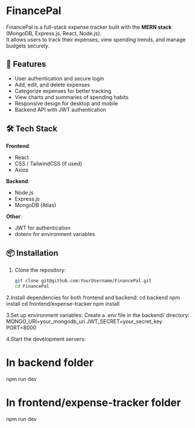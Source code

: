 # FinancePal

FinancePal is a full-stack expense tracker built with the **MERN stack** (MongoDB, Express.js, React, Node.js).  
It allows users to track their expenses, view spending trends, and manage budgets securely.

## 🚀 Features
- User authentication and secure login
- Add, edit, and delete expenses
- Categorize expenses for better tracking
- View charts and summaries of spending habits
- Responsive design for desktop and mobile
- Backend API with JWT authentication

## 🛠 Tech Stack
**Frontend**:
- React
- CSS / TailwindCSS (if used)
- Axios

**Backend**:
- Node.js
- Express.js
- MongoDB (Atlas)

**Other**:
- JWT for authentication
- dotenv for environment variables

## 📦 Installation

1. Clone the repository:
   ```bash
   git clone git@github.com:YourUsername/FinancePal.git
   cd FinancePal
2.Install dependencies for both frontend and backend:
cd backend
npm install
cd frontend/expense-tracker
npm install

3.Set up environment variables:
Create a .env file in the backend/ directory:
MONGO_URI=your_mongodb_uri
JWT_SECRET=your_secret_key
PORT=8000

4.Start the development servers:
# In backend folder
npm run dev

# In frontend/expense-tracker folder
npm run dev

